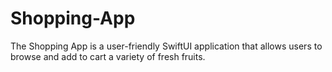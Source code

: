 # Shopping-App
The Shopping App is a user-friendly SwiftUI application that allows users to browse and add to cart a variety of fresh fruits.
